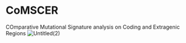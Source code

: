 # CoMSCER
COmparative Mutational Signature analysis on Coding and Extragenic Regions
![Untitled(2)](https://github.com/pbattuello/CoMSCER/assets/108470251/e0df6cfe-9c42-40ed-a6e9-7ae815b2f235)
